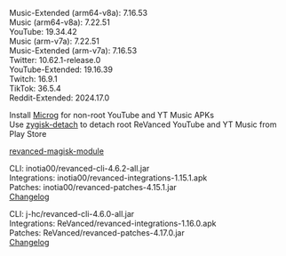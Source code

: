 Music-Extended (arm64-v8a): 7.16.53  
Music (arm64-v8a): 7.22.51  
YouTube: 19.34.42  
Music (arm-v7a): 7.22.51  
Music-Extended (arm-v7a): 7.16.53  
Twitter: 10.62.1-release.0  
YouTube-Extended: 19.16.39  
Twitch: 16.9.1  
TikTok: 36.5.4  
Reddit-Extended: 2024.17.0  

Install [Microg](https://github.com/ReVanced/GmsCore/releases) for non-root YouTube and YT Music APKs  
Use [zygisk-detach](https://github.com/j-hc/zygisk-detach) to detach root ReVanced YouTube and YT Music from Play Store  

[revanced-magisk-module](https://github.com/j-hc/revanced-magisk-module)
  
CLI: inotia00/revanced-cli-4.6.2-all.jar  
Integrations: inotia00/revanced-integrations-1.15.1.apk  
Patches: inotia00/revanced-patches-4.15.1.jar  
[Changelog](https://github.com/inotia00/revanced-patches/releases/tag/v4.15.1)

CLI: j-hc/revanced-cli-4.6.0-all.jar  
Integrations: ReVanced/revanced-integrations-1.16.0.apk  
Patches: ReVanced/revanced-patches-4.17.0.jar  
[Changelog](https://github.com/ReVanced/revanced-patches/releases/tag/v4.17.0)  
